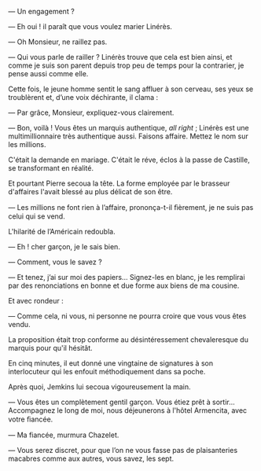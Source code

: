 — Un engagement ?

— Eh oui ! il paraît que vous voulez marier Linérès.

— Oh Monsieur, ne raillez pas.

— Qui vous parle de railler ? Linérès trouve que cela est bien ainsi, et
comme je suis son parent depuis trop peu de temps pour la contrarier, je
pense aussi comme elle.

Cette fois, le jeune homme sentit le sang affluer à son cerveau, ses yeux se troublèrent et, d’une voix déchirante, il clama :

— Par grâce, Monsieur, expliquez-vous clairement.

— Bon, voilà ! Vous êtes un marquis authentique, _all right_ ; Linérès est
une multimillionnaire très authentique aussi. Faisons affaire. Mettez le nom sur les millions.

C'était la demande en mariage. C'était le réve, éclos à la passe de Castille, se transformant en réalité.

Et pourtant Pierre secoua la tête. La forme employée par le brasseur d'affaires l'avait blessé au plus délicat de son être.

— Les millions ne font rien à l’affaire, prononça-t-il ﬁèrement, je ne suis
pas celui qui se vend.

L'hilarité de l’Américain redoubla.

— Eh ! cher garçon, je le sais bien.

— Comment, vous le savez ?

— Et tenez, j’ai sur moi des papiers... Signez-les en blanc, je les remplirai
par des renonciations en bonne et due forme aux biens de ma cousine.

Et avec rondeur :

— Comme cela, ni vous, ni personne ne pourra croire que vous vous êtes vendu.

La proposition était trop conforme au désintéressement chevaleresque du
marquis pour qu'il hésitât.

En cinq minutes, il eut donné une vingtaine de signatures à son interlocuteur qui les enfouit méthodiquement dans sa poche.

Après quoi, Jemkins lui secoua vigoureusement la main.

— Vous êtes un complètement gentil garçon. Vous étiez prêt à sortir...
Accompagnez le long de moi, nous déjeunerons à l'hôtel Armencita, avec
votre ﬁancée.

— Ma fiancée, murmura Chazelet.

— Vous serez discret, pour que l’on ne vous fasse pas de plaisanteries macabres
comme aux autres, vous savez, les sept.

